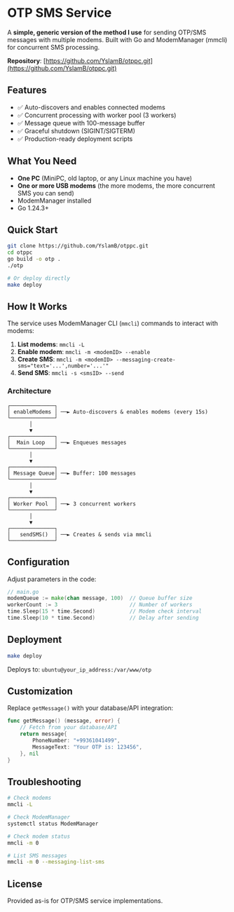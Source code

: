 # OTP SMS Service

A **simple, generic version of the method I use** for sending OTP/SMS messages with multiple modems. Built with Go and ModemManager (mmcli) for concurrent SMS processing.

**Repository**: [https://github.com/YslamB/otppc.git](https://github.com/YslamB/otppc.git)

## Features

- ✅ Auto-discovers and enables connected modems
- ✅ Concurrent processing with worker pool (3 workers)
- ✅ Message queue with 100-message buffer
- ✅ Graceful shutdown (SIGINT/SIGTERM)
- ✅ Production-ready deployment scripts

## What You Need

- **One PC** (MiniPC, old laptop, or any Linux machine you have)
- **One or more USB modems** (the more modems, the more concurrent SMS you can send)
- ModemManager installed
- Go 1.24.3+

## Quick Start

```bash
git clone https://github.com/YslamB/otppc.git
cd otppc
go build -o otp .
./otp

# Or deploy directly
make deploy
```

## How It Works

The service uses ModemManager CLI (`mmcli`) commands to interact with modems:

1. **List modems**: `mmcli -L`
2. **Enable modem**: `mmcli -m <modemID> --enable`
3. **Create SMS**: `mmcli -m <modemID> --messaging-create-sms="text='...',number='...'"`
4. **Send SMS**: `mmcli -s <smsID> --send`

### Architecture

```
┌──────────────┐
│ enableModems │ ──► Auto-discovers & enables modems (every 15s)
└──────────────┘
       │
       ▼
┌──────────────┐
│  Main Loop   │ ──► Enqueues messages
└──────────────┘
       │
       ▼
┌──────────────┐
│ Message Queue│ ──► Buffer: 100 messages
└──────────────┘
       │
       ▼
┌──────────────┐
│ Worker Pool  │ ──► 3 concurrent workers
└──────────────┘
       │
       ▼
┌──────────────┐
│   sendSMS()  │ ──► Creates & sends via mmcli
└──────────────┘
```

## Configuration

Adjust parameters in the code:

```go
// main.go
modemQueue := make(chan message, 100)  // Queue buffer size
workerCount := 3                       // Number of workers
time.Sleep(15 * time.Second)           // Modem check interval
time.Sleep(10 * time.Second)           // Delay after sending
```

## Deployment

```bash
make deploy
```

Deploys to: `ubuntu@your_ip_address:/var/www/otp`

## Customization

Replace `getMessage()` with your database/API integration:

```go
func getMessage() (message, error) {
    // Fetch from your database/API
    return message{
        PhoneNumber: "+99361041499",
        MessageText: "Your OTP is: 123456",
    }, nil
}
```

## Troubleshooting

```bash
# Check modems
mmcli -L

# Check ModemManager
systemctl status ModemManager

# Check modem status
mmcli -m 0

# List SMS messages
mmcli -m 0 --messaging-list-sms
```

## License

Provided as-is for OTP/SMS service implementations.
